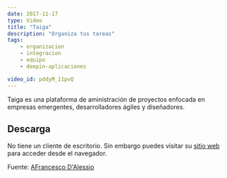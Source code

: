 ```yaml
---
date: 2017-11-17
type: Video
title: "Taiga"
description: "Organiza tus tareas"
tags:
    - organizacion
    - integracion
    - equipo
    - deepin-aplicaciones

video_id: pddyM_11pvQ
---
```


Taiga es una plataforma de aministración de proyectos enfocada en empresas emergentes, desarrolladores ágiles y diseñadores.

## Descarga

No tiene un cliente de escritorio. Sin embargo puedes visitar su [sitio web](https://taiga.io/) para acceder desde el navegador.


Fuente: [AFrancesco D'Alessio](https://www.youtube.com/channel/UCYyaQsm2HyneP9CsIOdihBw)
